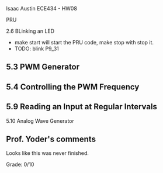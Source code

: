 Isaac Austin
ECE434 - HW08

PRU

2.6 BLinking an LED
 - make start will start the PRU code, make stop with stop it.
 - TODO: blink P9_31

5.3 PWM Generator
 - 

5.4 Controlling the PWM Frequency
 -

5.9 Reading an Input at Regular Intervals
 -

5.10 Analog Wave Generator

## Prof. Yoder's comments

Looks like this was never finished. 

Grade:  0/10

